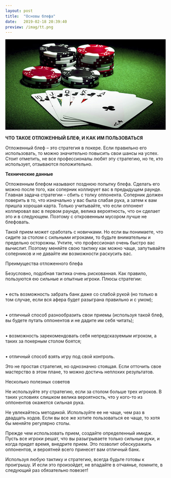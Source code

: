 ```yaml
---
layout: post
title:  "Основы блефа"
date:   2019-02-18 20:39:40
preview: /imag/tt.png
---
```


![Picture](/imag/blef.jpg)

<strong>ЧТО ТАКОЕ ОТЛОЖЕННЫЙ БЛЕФ, И КАК ИМ ПОЛЬЗОВАТЬСЯ</strong>

Отложенный блеф – это стратегия в покере. Если правильно его использовать, то можно значительно повысить свои шансы на успех. Стоит отметить, не все профессионалы любят эту стратегию, но те, кто использует, отзываются положительно. 

<strong>Технические данные</strong>

Отложенным блефом называют позднюю попытку блефа. Сделать его можно после того, как соперник коллирует вас в предыдущем раунде. Главная задача стратегии – сбить с толку оппонента. Соперник должен поверить в то, что изначально у вас была слабая рука, а затем к вам пришла хорошая карта. Только учитывайте, что если оппонент коллировал вас в первом раунде, велика вероятность, что он сделает это и в следующем. Поэтому с откровенным мусором лучше не блефовать. 

Такой прием может сработать с новичками. Но если вы понимаете, что сидите за столом с сильными игроками, то будьте внимательны и предельно осторожны. Учтите, что профессионал очень быстро вас вычислит. Поэтому меняйте свою тактику как можно чаще, запутывайте соперников и не давайте им возможности раскусить вас.

<srong>Преимущества отложенного блефа</srong>

Безусловно, подобная тактика очень рискованная. Как правило, пользуются ею сильные и опытные игроки. Плюсы стратегии:

<br>•	есть возможность забрать банк даже со слабой рукой (но только в том случае, если вся афера будет разыграна правильно и с умом);

<br>•	отличный способ разнообразить свои приемы (используя такой блеф, вы будете путать оппонентов и не дадите им себя читать);

<br>•	возможность зарекомендовать себя непредсказуемым игроком, а таких за покерным столом боятся;

<br>•	отличный способ взять игру под свой контроль. 

Это не простая стратегия, но однозначно стоящая. Если отточить свое мастерство в этом плане, то можно достичь неплохих результатов.

<stong>Несколько полезных советов</stong>

Не используйте эту стратегию, если за столом больше трех игроков. В таких условиях слишком велика вероятность, что у кого-то из оппонентов окажется сильная рука. 

Не увлекайтесь методикой. Используйте ее не чаще, чем раз в двадцать ходов. Если вы все же хотите пользоваться ее чаще, то хотя бы меняйте регулярно столы.

Прежде чем использовать прием, создайте определенный имидж. Пусть все игроки решат, что вы разыгрываете только сильные руки, и когда придет время, внедрите прием. Это позволит обескуражить оппонентов, и вероятней всего принесет вам отличный банк. 

Используя любую тактику и стратегию, всегда будьте готовы к проигрышу. И если это произойдет, не впадайте в отчаянье, помните, в следующий раз обязательно повезет! 
